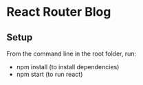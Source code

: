 # React Router Blog

## Setup
From the command line in the root folder, run:
- npm install (to install dependencies)
- npm start (to run react)
